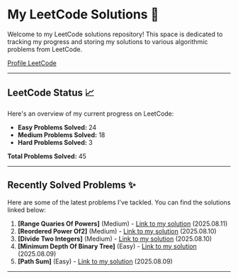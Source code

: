 # My LeetCode Solutions 🚀

Welcome to my LeetCode solutions repository! This space is dedicated to tracking my progress and storing my solutions to various algorithmic problems from LeetCode.

[Profile LeetCode](https://leetcode.com/u/L4yoos/)

---

## LeetCode Status 📈

Here's an overview of my current progress on LeetCode:
    
* **Easy Problems Solved:** 24
* **Medium Problems Solved:** 18
* **Hard Problems Solved:** 3
    
**Total Problems Solved:** 45
    

---

## Recently Solved Problems ✨

Here are some of the latest problems I've tackled. You can find the solutions linked below:
    
1.  **[Range Quaries Of Powers]** (Medium) - [Link to my solution](https://github.com/L4yoos/leetcode/blob/main/2438_RangeQuariesOfPowers_Medium/Solution.java) (2025.08.11)
2.  **[Reordered Power Of2]** (Medium) - [Link to my solution](https://github.com/L4yoos/leetcode/blob/main/869_ReorderedPowerOf2_Medium/Solution.java) (2025.08.10)
3.  **[Divide Two Integers]** (Medium) - [Link to my solution](https://github.com/L4yoos/leetcode/blob/main/29_DivideTwoIntegers_Medium/Solution.java) (2025.08.10)
4.  **[Minimum Depth Of Binary Tree]** (Easy) - [Link to my solution](https://github.com/L4yoos/leetcode/blob/main/111_MinimumDepthOfBinaryTree_Easy/Solution.java) (2025.08.09)
5.  **[Path Sum]** (Easy) - [Link to my solution](https://github.com/L4yoos/leetcode/blob/main/112_PathSum_Easy/Solution.java) (2025.08.09)
    
---
